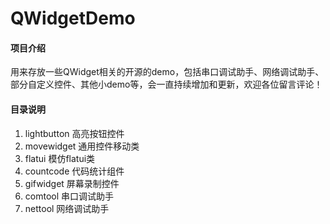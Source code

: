 ﻿# QWidgetDemo

#### 项目介绍
用来存放一些QWidget相关的开源的demo，包括串口调试助手、网络调试助手、部分自定义控件、其他小demo等，会一直持续增加和更新，欢迎各位留言评论！

#### 目录说明
1. lightbutton 高亮按钮控件
2. movewidget 通用控件移动类
3. flatui 模仿flatui类
4. countcode 代码统计组件
5. gifwidget 屏幕录制控件
6. comtool 串口调试助手
7. nettool 网络调试助手
